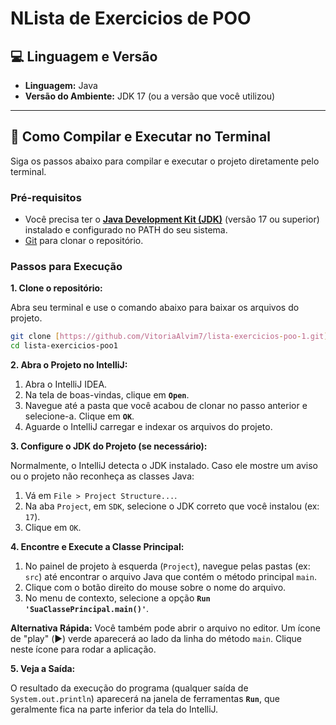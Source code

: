 # NLista de Exercicios de POO

## 💻 Linguagem e Versão

* **Linguagem:** Java
* **Versão do Ambiente:** JDK 17 (ou a versão que você utilizou)

---

## 🚀 Como Compilar e Executar no Terminal

Siga os passos abaixo para compilar e executar o projeto diretamente pelo terminal.

### Pré-requisitos

* Você precisa ter o **[Java Development Kit (JDK)](https://www.oracle.com/java/technologies/downloads/)** (versão 17 ou superior) instalado e configurado no PATH do seu sistema.
* [Git](https://git-scm.com/) para clonar o repositório.

### Passos para Execução

**1. Clone o repositório:**

Abra seu terminal e use o comando abaixo para baixar os arquivos do projeto.

```bash
git clone [https://github.com/VitoriaAlvim7/lista-exercicios-poo-1.git]
cd lista-exercicios-poo1
```

**2. Abra o Projeto no IntelliJ:**

1.  Abra o IntelliJ IDEA.
2.  Na tela de boas-vindas, clique em **`Open`**.
3.  Navegue até a pasta que você acabou de clonar no passo anterior e selecione-a. Clique em **`OK`**.
4.  Aguarde o IntelliJ carregar e indexar os arquivos do projeto.

**3. Configure o JDK do Projeto (se necessário):**

Normalmente, o IntelliJ detecta o JDK instalado. Caso ele mostre um aviso ou o projeto não reconheça as classes Java:

1.  Vá em `File > Project Structure...`.
2.  Na aba `Project`, em `SDK`, selecione o JDK correto que você instalou (ex: `17`).
3.  Clique em `OK`.

**4. Encontre e Execute a Classe Principal:**

1.  No painel de projeto à esquerda (`Project`), navegue pelas pastas (ex: `src`) até encontrar o arquivo Java que contém o método principal `main`.
2.  Clique com o botão direito do mouse sobre o nome do arquivo.
3.  No menu de contexto, selecione a opção **`Run 'SuaClassePrincipal.main()'`**.

**Alternativa Rápida:** Você também pode abrir o arquivo no editor. Um ícone de "play" (▶️) verde aparecerá ao lado da linha do método `main`. Clique neste ícone para rodar a aplicação.

**5. Veja a Saída:**

O resultado da execução do programa (qualquer saída de `System.out.println`) aparecerá na janela de ferramentas **`Run`**, que geralmente fica na parte inferior da tela do IntelliJ.
